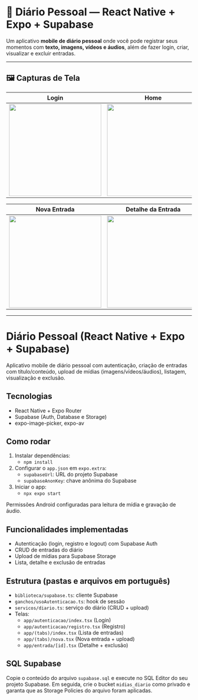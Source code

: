 # 🌙 Diário Pessoal — React Native + Expo + Supabase

Um aplicativo **mobile de diário pessoal** onde você pode registrar seus momentos com **texto, imagens, vídeos e áudios**, além de fazer login, criar, visualizar e excluir entradas.  

---

## 🖼️ Capturas de Tela

<div align="center">

| Login | Home | Lista de Entradas |
|:--:|:--:|:--:|
| <img src="https://github.com/user-attachments/assets/9a513aac-f04a-4526-875c-ee1991d7b3d5" width="250" /> | <img src="https://github.com/user-attachments/assets/8fd01a54-6821-49b5-9b17-5e3cb52f5e1c" width="250" /> | <img src="https://github.com/user-attachments/assets/0ecaf566-bfcc-4ce2-ba85-47e5fbc3f9cd" width="250" /> |

| Nova Entrada | Detalhe da Entrada |
|:--:|:--:|
| <img src="https://github.com/user-attachments/assets/1de02ca3-aa93-4cce-87e0-dc3b6850222a" width="250" /> | <img src="https://github.com/user-attachments/assets/6803370e-5bd7-436d-9d98-2670f6e310b4" width="250" /> |

</div>

---

# Diário Pessoal (React Native + Expo + Supabase)

Aplicativo mobile de diário pessoal com autenticação, criação de entradas com título/conteúdo, upload de mídias (imagens/vídeos/áudios), listagem, visualização e exclusão.

## Tecnologias
- React Native + Expo Router
- Supabase (Auth, Database e Storage)
- expo-image-picker, expo-av

## Como rodar
1. Instalar dependências:
   - `npm install`
2. Configurar o `app.json` em `expo.extra`:
   - `supabaseUrl`: URL do projeto Supabase
   - `supabaseAnonKey`: chave anônima do Supabase
3. Iniciar o app:
   - `npx expo start`

Permissões Android configuradas para leitura de mídia e gravação de áudio.

## Funcionalidades implementadas
- Autenticação (login, registro e logout) com Supabase Auth
- CRUD de entradas do diário
- Upload de mídias para Supabase Storage
- Lista, detalhe e exclusão de entradas

## Estrutura (pastas e arquivos em português)
- `biblioteca/supabase.ts`: cliente Supabase
- `ganchos/usoAutenticacao.ts`: hook de sessão
- `servicos/diario.ts`: serviço do diário (CRUD + upload)
- Telas:
  - `app/autenticacao/index.tsx` (Login)
  - `app/autenticacao/registro.tsx` (Registro)
  - `app/(tabs)/index.tsx` (Lista de entradas)
  - `app/(tabs)/nova.tsx` (Nova entrada + upload)
  - `app/entrada/[id].tsx` (Detalhe + exclusão)

## SQL Supabase
Copie o conteúdo do arquivo `supabase.sql` e execute no SQL Editor do seu projeto Supabase. Em seguida, crie o bucket `midias_diario` como privado e garanta que as Storage Policies do arquivo foram aplicadas.

